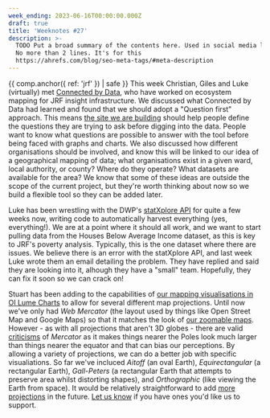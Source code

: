 ```yaml
---
week_ending: 2023-06-16T00:00:00.000Z
draft: true
title: 'Weeknotes #27'
description: >-
  TODO Put a broad summary of the contents here. Used in social media links etc.
  No more than 2 lines. It's for this
  https://ahrefs.com/blog/seo-meta-tags/#meta-description
---
```

{{ comp.anchor({ ref: 'jrf' }) | safe }}
This week Christian, Giles and Luke (virtually) met [Connected by Data](http://connectedbydata.org/), who have worked on ecosystem mapping for JRF insight infrastructure. We discussed what Connected by Data had learned and found that we should adopt a "Question first" approach. This means [the site we are building](https://open-innovations.org/projects/jrf/north-insight-finder/) should help people define the questions they are trying to ask before digging into the data. People want to know what questions are possible to answer with the tool before being faced with graphs and charts. We also discussed how different organisations should be involved, and know this will be linked to our idea of a geographical mapping of data; what organisations exist in a given ward, local authority, or county? Where do they operate? What datasets are available for the area? We know that some of these ideas are outside the scope of the current project, but they're worth thinking about now so we build a flexible tool so they can be added later.

Luke has been wrestling with the DWP's [statXplore API](https://stat-xplore.dwp.gov.uk/webapi/jsf/dataCatalogueExplorer.xhtml) for quite a few weeks now, writing code to automatically harvest everything (yes, everything!). We are at a point where it should all work, and we want to start pulling data from the Houses Below Average Income dataset, as this is key to JRF's poverty analysis. Typically, this is the one dataset where there are issues. We believe there is an error with the statXplore API, and last week Luke wrote them an email detailing the problem. They have replied and said they are looking into it, alhough they have a "small" team. Hopefully, they can fix it soon so we can crack on! 

Stuart has been adding to the capabilities of [our mapping visualisations in OI Lume Charts](https://open-innovations.github.io/oi-lume-charts/samples/map/svg/) to allow for several different map projections. Until now we've only had *Web Mercator* (the layout used by things like Open Street Map and Google Maps) so that it matches the look of [our zoomable maps](https://open-innovations.github.io/oi-lume-charts/samples/map/zoomable/). However - as with all projections that aren't 3D globes - there are valid [criticisms](https://en.wikipedia.org/wiki/Mercator_projection#Criticism) of *Mercator* as it makes things nearer the Poles look much larger than things nearer the equator and that can bias our perceptions. By allowing a variety of projections, we can do a better job with specific visualiations. So far we've incluced *Aitoff* (an oval Earth), *Equirectangular* (a rectangular Earth), *Gall-Peters* (a rectangular Earth that attempts to preserve area whilst distorting shapes), and *Orthographic* (like viewing the Earth from space). It would be relatively straightforward to add [more projections](https://en.wikipedia.org/wiki/List_of_map_projections) in the future. [Let us know](mailto:hello@open-innovations.org?subject=Map+projections) if you have ones you'd like us to support.
